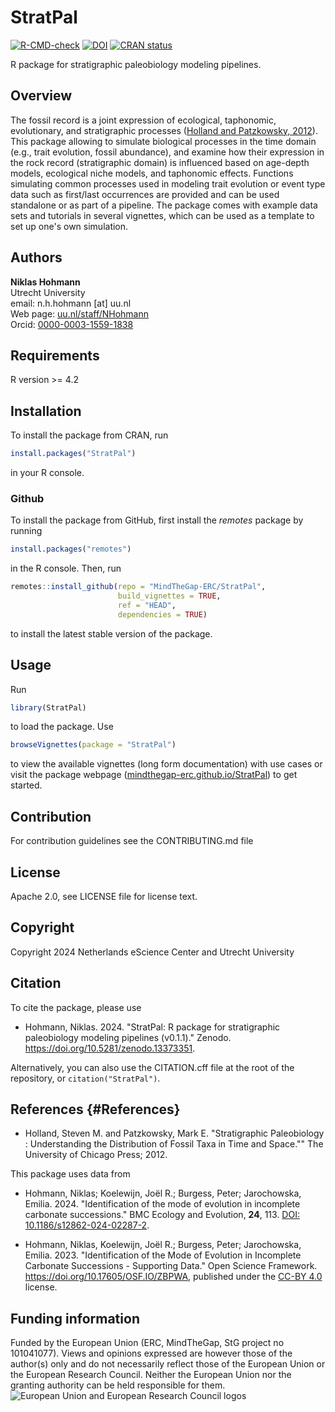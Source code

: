 # StratPal

<!-- badges: start -->

[![R-CMD-check](https://github.com/MindTheGap-ERC/StratPal/actions/workflows/R-CMD-check.yaml/badge.svg)](https://github.com/MindTheGap-ERC/StratPal/actions/workflows/R-CMD-check.yaml)
[![DOI](https://zenodo.org/badge/DOI/10.5281/zenodo.12790995.svg)](https://doi.org/10.5281/zenodo.12790995)
[![CRAN status](https://www.r-pkg.org/badges/version/StratPal)](https://CRAN.R-project.org/package=StratPal)
<!-- badges: end -->

R package for stratigraphic paleobiology modeling pipelines.

## Overview

The fossil record is a joint expression of ecological, taphonomic, evolutionary, and stratigraphic processes ([Holland and Patzkowsky, 2012](#References)). This package allowing to simulate biological processes in the time domain (e.g., trait evolution, fossil abundance), and examine how their expression in the rock record (stratigraphic domain) is influenced based on age-depth models, ecological niche models, and taphonomic effects. Functions simulating common processes used in modeling trait evolution or event type data such as first/last occurrences are provided and can be used standalone or as part of a pipeline. The package comes with example data sets and tutorials in several vignettes, which can be used as a template to set up one's own simulation.

## Authors

**Niklas Hohmann**\
Utrecht University\
email: n.h.hohmann [at] uu.nl\
Web page: [uu.nl/staff/NHohmann](https://www.uu.nl/staff/NHHohmann)\
Orcid: [0000-0003-1559-1838](https://orcid.org/0000-0003-1559-1838)

## Requirements

R version \>= 4.2

## Installation

To install the package from CRAN, run

``` r
install.packages("StratPal")
```

in your R console.

### Github

To install the package from GitHub, first install the *remotes* package by running

``` r
install.packages("remotes")
```

in the R console. Then, run

``` r
remotes::install_github(repo = "MindTheGap-ERC/StratPal",
                        build_vignettes = TRUE,
                        ref = "HEAD",
                        dependencies = TRUE)
```

to install the latest stable version of the package.

## Usage

Run

``` r
library(StratPal)
```

to load the package. Use

``` r
browseVignettes(package = "StratPal")
```

to view the available vignettes (long form documentation) with use cases or visit the package webpage ([mindthegap-erc.github.io/StratPal](https://mindthegap-erc.github.io/StratPal/)) to get started.

## Contribution

For contribution guidelines see the CONTRIBUTING.md file

## License

Apache 2.0, see LICENSE file for license text.

## Copyright

Copyright 2024 Netherlands eScience Center and Utrecht University

## Citation

To cite the package, please use

-   Hohmann, Niklas. 2024. "StratPal: R package for stratigraphic paleobiology modeling pipelines (v0.1.1)." Zenodo. <https://doi.org/10.5281/zenodo.13373351>.

Alternatively, you can also use the CITATION.cff file at the root of the repository, or `citation("StratPal")`.

## References {#References}

-   Holland, Steven M. and Patzkowsky, Mark E. "Stratigraphic Paleobiology : Understanding the Distribution of Fossil Taxa in Time and Space."" The University of Chicago Press; 2012.

This package uses data from

-   Hohmann, Niklas; Koelewijn, Joël R.; Burgess, Peter; Jarochowska, Emilia. 2024. "Identification of the mode of evolution in incomplete carbonate successions." BMC Ecology and Evolution, **24**, 113. [DOI: 10.1186/s12862-024-02287-2](https://doi.org/10.1186/s12862-024-02287-2).

-   Hohmann, Niklas, Koelewijn, Joël R.; Burgess, Peter; Jarochowska, Emilia. 2023. "Identification of the Mode of Evolution in Incomplete Carbonate Successions - Supporting Data." Open Science Framework. <https://doi.org/10.17605/OSF.IO/ZBPWA>, published under the [CC-BY 4.0](https://creativecommons.org/licenses/by/4.0/) license.

## Funding information

Funded by the European Union (ERC, MindTheGap, StG project no 101041077). Views and opinions expressed are however those of the author(s) only and do not necessarily reflect those of the European Union or the European Research Council. Neither the European Union nor the granting authority can be held responsible for them. ![European Union and European Research Council logos](https://erc.europa.eu/sites/default/files/2023-06/LOGO_ERC-FLAG_FP.png)
